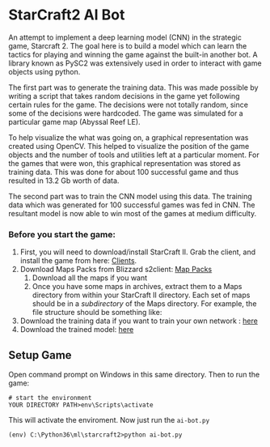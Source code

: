# StarCraft2 AI Bot

An attempt to implement a deep learning model (CNN) in the strategic game, Starcraft 2. The goal here is to build a model which can learn the tactics for playing and winning the game against the built-in another bot. A library known as PySC2 was extensively used in order to interact with game objects using python.

The first part was to generate the training data. This was made possible by writing a script that takes random decisions in the game yet following certain rules for the game. The decisions were not totally random, since some of the decisions were hardcoded. The game was simulated for a particular game map (Abyssal Reef LE).

To help visualize the what was going on, a graphical representation was created using OpenCV. This helped to visualize the position of the game objects and the number of tools and utilities left at a particular moment. For the games that were won, this graphical representation was stored as training data. This was done for about 100 successful game and thus resulted in 13.2 Gb worth of data. 

The second part was to train the CNN model using this data. The training data which was generated for 100 successful games was fed in CNN. The resultant model is now able to win most of the games at medium difficulty.

### Before you start the game:
 1. First, you will need to download/install StarCraft II. Grab the client, and install the game from here: [Clients](https://us.battle.net/account/download/).
 1. Download Maps Packs from Blizzard s2client: [Map Packs](https://github.com/Blizzard/s2client-proto#map-packs)
    1. Download all the maps if you want
    1. Once you have some maps in archives, extract them to a Maps directory from within your StarCraft II directory. Each set of maps         should be in a *subdirectory* of the Maps directory. For example, the file structure should be something like:
 1. Download the training data if you want to train your own network : [here](https://drive.google.com/open?id=1rIkBJbLvlWS4aw7RA0vaivK6TMzrmE8J)
 1. Download the trained model: [here](https://drive.google.com/open?id=1t_3Jn2YH8JxcXH2asQA11skVr6rm9xFt)
 
## Setup Game

Open command prompt on Windows in this same directory. Then to run the game:
```
# start the environment
YOUR DIRECTORY PATH>env\Scripts\activate
```
This will activate the enviroment. Now just run the ```ai-bot.py```
```
(env) C:\Python36\ml\starcraft2>python ai-bot.py
```
